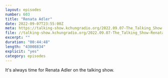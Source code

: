 ```yaml
---
layout: episodes
number: 603
title: "Renata Adler"
date: 2022-09-07T23:55:00Z
meta: https://talking-show.kchungradio.org/2022.09.07-The_Talking_Show-Renata_Adler.mp3
file: //talking-show.kchungradio.org/2022.09.07-The_Talking_Show-Renata_Adler.mp3
excerpt: ""
duration: "00:44:48"
length: "43008834"
explicit: "yes"
category: episodes
---
```

It's always time for Renata Adler on the talking show.
